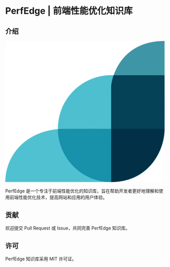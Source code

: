 # PerfEdge | 前端性能优化知识库

## 介绍

![logo](public/logo.png)

PerfEdge 是一个专注于前端性能优化的知识库，旨在帮助开发者更好地理解和使用前端性能优化技术，提高网站和应用的用户体验。

## 贡献

欢迎提交 Pull Request 或 Issue，共同完善 PerfEdge 知识库。

## 许可

PerfEdge 知识库采用 MIT 许可证。
